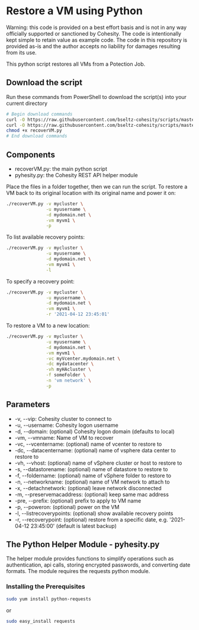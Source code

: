 # Restore a VM using Python

Warning: this code is provided on a best effort basis and is not in any way officially supported or sanctioned by Cohesity. The code is intentionally kept simple to retain value as example code. The code in this repository is provided as-is and the author accepts no liability for damages resulting from its use.

This python script restores all VMs from a Potection Job.

## Download the script

Run these commands from PowerShell to download the script(s) into your current directory

```bash
# Begin download commands
curl -O https://raw.githubusercontent.com/bseltz-cohesity/scripts/master/python/recoverVM/recoverVM.py
curl -O https://raw.githubusercontent.com/bseltz-cohesity/scripts/master/python/pyhesity.py
chmod +x recoverVM.py
# End download commands
```

## Components

* recoverVM.py: the main python script
* pyhesity.py: the Cohesity REST API helper module

Place the files in a folder together, then we can run the script. To restore a VM back to its original location with its original name and power it on:

```bash
./recoverVM.py -v mycluster \
               -u myusername \
               -d mydomain.net \
               -vm myvm1 \
               -p
```

To list available recovery points:

```bash
./recoverVM.py -v mycluster \
               -u myusername \
               -d mydomain.net \
               -vm myvm1 \
               -l
```

To specify a recovery point:

```bash
./recoverVM.py -v mycluster \
               -u myusername \
               -d mydomain.net \
               -vm myvm1 \
               -r '2021-04-12 23:45:01'
```

To restore a VM to a new location:

```bash
./recoverVM.py -v mycluster \
               -u myusername \
               -d mydomain.net \
               -vm myvm1 \
               -vc myVcenter.mydomain.net \
               -dc mydatacenter \
               -vh myHAcluster \
               -f someFolder \
               -n 'vm network' \
               -p
```

## Parameters

* -v, --vip: Cohesity cluster to connect to
* -u, --username: Cohesity logon username
* -d, --domain: (optional) Cohesity logon domain (defaults to local)
* -vm, --vmname: Name of VM to recover
* -vc, --vcentername: (optional) name of vcenter to restore to
* -dc, --datacentername: (optional) name of vsphere data center to restore to
* -vh, --vhost: (optional) name of vSphere cluster or host to restore to
* -s, --datastorename: (optional) name of datastore to restore to
* -f, --foldername: (optional) name of vSphere folder to restore to
* -n, --networkname: (optional) name of VM network to attach to
* -x, --detachnetwork: (optional) leave network disconnected
* -m, --preservemacaddress: (optional) keep same mac address
* -pre, --prefix: (optional) prefix to apply to VM name
* -p, --poweron: (optional) power on the VM
* -l, --listrecoverypoints: (optional) show available recovery points
* -r, --recoverypoint: (optional) restore from a specific date, e.g. '2021-04-12 23:45:00' (default is latest backup)

## The Python Helper Module - pyhesity.py

The helper module provides functions to simplify operations such as authentication, api calls, storing encrypted passwords, and converting date formats. The module requires the requests python module.

### Installing the Prerequisites

```bash
sudo yum install python-requests
```

or

```bash
sudo easy_install requests
```
